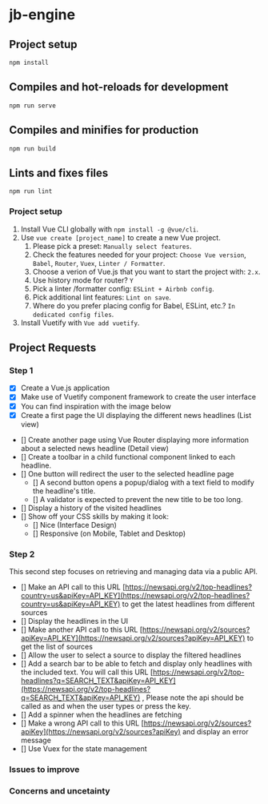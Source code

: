 # jb-engine

## Project setup
```
npm install
```

## Compiles and hot-reloads for development
```
npm run serve
```

## Compiles and minifies for production
```
npm run build
```

## Lints and fixes files
```
npm run lint
```

### Project setup 
1. Install Vue CLI globally with `npm install -g @vue/cli`.
2. Use `vue create [project_name]` to create a new Vue project.
   1. Please pick a preset: `Manually select features`.
   2. Check the features needed for your project: `Choose Vue version`, `Babel`, `Router`, `Vuex`, `Linter / Formatter`.
   3. Choose a verion of Vue.js that you want to start the project with: `2.x`. 
   4. Use history mode for router? `Y`
   5. Pick a linter /formatter config: `ESLint + Airbnb config`.
   6. Pick additional lint features: `Lint on save`.
   7. Where do you prefer placing config for Babel, ESLint, etc.? `In dedicated config files`.
3. Install Vuetify with `Vue add vuetify`. 

## Project Requests
### Step 1


- [x] Create a Vue.js application
- [x] Make use of Vuetify component framework to create the user interface
- [x] You can find inspiration with the image below
- [x] Create a first page the UI displaying the different news headlines (List view)
- [] Create another page using Vue Router displaying more information about a selected news headline (Detail view)
- [] Create a toolbar in a child functional component linked to each headline.
- [] One button will redirect the user to the selected headline page
   - [] A second button opens a popup/dialog with a text field to modify the headline's title.
   - [] A validator is expected to prevent the new title to be too long.
- [] Display a history of the visited headlines
- [] Show off your CSS skills by making it look: 
   - [] Nice (Interface Design)
   - [] Responsive (on Mobile, Tablet and Desktop)

### Step 2
This second step focuses on retrieving and managing data via a public API.

- [] Make an API call to this URL [https://newsapi.org/v2/top-headlines?country=us&apiKey=API_KEY](https://newsapi.org/v2/top-headlines?country=us&apiKey=API_KEY) to get the latest headlines from different sources
- [] Display the headlines in the UI
- [] Make another API call to this URL [https://newsapi.org/v2/sources?apiKey=API_KEY](https://newsapi.org/v2/sources?apiKey=API_KEY) to get the list of sources
- [] Allow the user to select a source to display the filtered headlines
- [] Add a search bar to be able to fetch and display only headlines with the included text. You will call this URL [https://newsapi.org/v2/top-headlines?q=SEARCH_TEXT&apiKey=API_KEY](https://newsapi.org/v2/top-headlines?q=SEARCH_TEXT&apiKey=API_KEY) , Please note the api should be called as and when the user types or press the key.
- [] Add a spinner when the headlines are fetching
- [] Make a wrong API call to this URL [https://newsapi.org/v2/sources?apiKey](https://newsapi.org/v2/sources?apiKey) and display an error message
- [] Use Vuex for the state management


### Issues to improve


### Concerns and uncetainty
